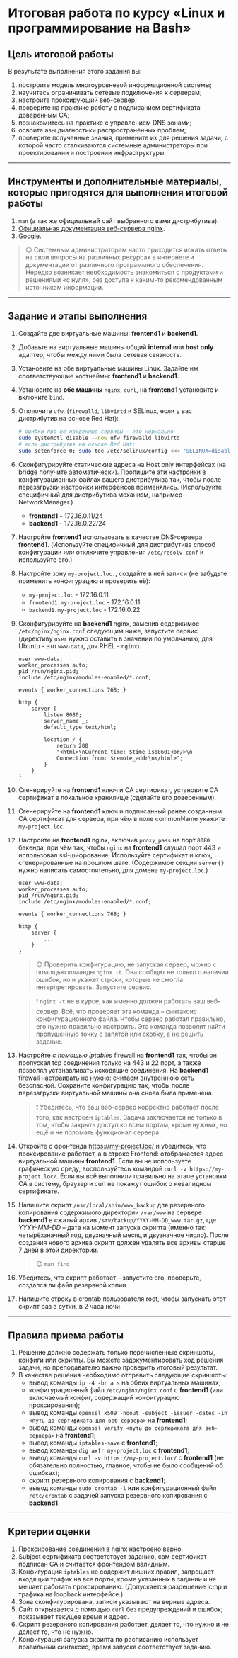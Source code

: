 # Итоговая работа по курсу «Linux и программирование на Bash»

## Цель итоговой работы

В результате выполнения этого задания вы:

1. построите модель многоуровневой информационной системы;
2. научитесь ограничивать сетевые подключения к серверам;
3. настроите проксирующий веб-сервер;
4. проверите на практике работу с подписанием сертификата доверенным CA;
5. познакомитесь на практике с управлением DNS зонами;
6. освоите азы диагностики распространённых проблем;
7. проверите полученные знания, примените их для решения задачи, с которой часто сталкиваются системные администраторы при проектировании и построении инфраструктуры.

------

## Инструменты и дополнительные материалы, которые пригодятся для выполнения итоговой работы

1. `man` (а так же официальный сайт выбранного вами дистрибутива).
2. [Официальная документация веб-сервера nginx](http://nginx.org/ru/docs/).
3. [Google](https://google.com/).

> 😉 Системным администраторам часто приходится искать ответы на свои вопросы на различных ресурсах в интернете и документации от различного программного обеспечения. Нередко возникает необходимость знакомиться с продуктами и решениями «с нуля», без доступа к каким-то рекомендованным источникам информации.

------

## Задание и этапы выполнения

1. Создайте две виртуальные машины: **frontend1** и **backend1**.
2. Добавьте на виртуальные машины общий **internal** или **host only** адаптер, чтобы между ними была сетевая связность.
3. Установите на обе виртуальные машины Linux. Задайте им соответствующие хостнеймы: **frontend1** и **backend1**.
4. Установите на **обе машины** `nginx`, `curl`, на **frontend1** установите и включите `bind`.
5. Отключите `ufw`, (`firewalld`, `libvirtd` и SELinux, если у вас дистрибутив на основе Red Hat):

    ```bash
    # ошибки про не найденные сервисы - это нормально
    sudo systemctl disable --now ufw firewalld libvirtd
    # если дистрибутив на основе Red Hat:
    sudo setenforce 0; sudo tee /etc/selinux/config <<< 'SELINUX=disabled'
    ```

6. Сконфигурируйте статические адреса на Host only интерфейсах (на bridge получите автоматически). Пропишите эти настройки в конфигурационных файлах вашего дистрибутива так, чтобы после перезагрузки настройки интерфейсов применялись. (Используйте специфичный для дистрибутива механизм, например NetworkManager.)
    - **frontend1** - 172.16.0.11/24
    - **backend1** - 172.16.0.22/24
7. Настройте **frontend1** использовать в качестве DNS-сервера **frontend1**. (Используйте специфичный для дистрибутива способ конфигурации *или* отключите управления `/etc/resolv.conf` и используйте его.)
8. Настройте зону `my-project.loc.`, создайте в ней записи (не забудьте применить конфигурацию и проверить её):
    - `my-project.loc` - 172.16.0.11
    - `frontend1.my-project.loc` - 172.16.0.11
    - `backend1.my-project.loc` - 172.16.0.22
9. Сконфигурируйте на **backend1** nginx, заменив содержимое `/etc/nginx/nginx.conf` следующим ниже, запустите сервис (директиву `user` нужно оставить в значении по умолчанию, для Ubuntu - это `www-data`, для RHEL - `nginx`).

    ```
    user www-data;
    worker_processes auto;
    pid /run/nginx.pid;
    include /etc/nginx/modules-enabled/*.conf;

    events { worker_connections 768; }

    http {
        server {
            listen 8080;
            server_name _;
            default_type text/html;

            location / {
                return 200
                "<html>\nCurrent time: $time_iso8601<br/>\n
                Connection from: $remote_addr\n</html>";
            }
        }
    }
    ```

10. Сгенерируйте на **frontend1** ключ и CA сертификат, установите CA сертификат в локальное хранилище (сделайте его доверенным).
11. Сгенерируйте на **frontend1** ключ и подписанный ранее созданным CA сертификат для сервера, при чём в поле commonName укажите `my-project.loc`.
12. Настройте на **frontend1** nginx, включив `proxy_pass` на порт `8080` бэкенда, при чём так, чтобы `nginx` на **frontend1** слушал порт 443 и использовал ssl-шифрование. Используйте сертификат и ключ, сгенерированные на прошлом шаге. (Содержимое секции `server{}` нужно написать самостоятельно, для домена `my-project.loc`.)

    ```
    user www-data;
    worker_processes auto;
    pid /run/nginx.pid;
    include /etc/nginx/modules-enabled/*.conf;

    events { worker_connections 768; }

    http {
        server {
            ...
        }
    }
    ```

    > 😉 Проверить конфигурацию, не запуская сервер, можно с помощью команды `nginx -t`. Она сообщит не только о наличии ошибок, но и укажет строки, которые не смогла интерпретировать. Запустите сервис.

    > ❗ `nginx -t` не в курсе, как именно должен работать ваш веб-сервер. Всё, что проверяет эта команда – синтаксис конфигурационного файла. Чтобы сервер работал правильно, его нужно правильно настроить. Эта команда позволит найти пропущенную точку с запятой или скобку, а не решить задание.

13. Настройте *с помощью iptables* firewall на **frontend1** так, чтобы он пропускал tcp соединения только на 443 и 22 порт, а также позволял устанавливать исходящие соединения. На **backend1** firewall настраивать не нужно: считаем внутреннюю сеть безопасной. Сохраните конфигурацию так, чтобы после перезагрузки виртуальной машины она снова была применена.

    > ❗ Убедитесь, что ваш веб-сервер корректно работает после того, как настроен `iptables`. Задача заключается не только в том, чтобы закрыть доступ ко всем портам, кроме нужных, но ещё и не поломать функционал сервера.

14. Откройте с фронтенда https://my-project.loc/ и убедитесь, что проксирование работает, а в строке Frontend: отображается адрес виртуальной машины **frontend1**. Если вы не используете графическую среду, воспользуйтесь командой `curl -v https://my-project.loc/`. Если вы всё выполнили правильно на этапе установки CA в систему, браузер и curl не покажут ошибок о невалидном сертификате.
15. Напишите скрипт `/usr/local/sbin/www_backup` для резервного копирования
содержимого директории `/var/www` на сервере **backend1** в сжатый архив
`/srv/backup/YYYY-MM-DD_www.tar.gz`, где *YYYY-MM-DD* – дата на момент запуска скрипта (именно так: четырёхзначный год, двузначный месяц и двузначное число). После создания нового архива скрипт должен удалять все архивы старше 7 дней в этой директории.

    > 😉 `man find`

16. Убедитесь, что скрипт работает – запустите его, проверьте, создался ли файл резервной копии.
17. Напишите строку в crontab пользователя root, чтобы запускать этот скрипт раз в сутки, в 2 часа ночи.

------

## Правила приема работы

1. Решение должно содержать только перечисленные скриншоты, конфиги или скрипты. Вы можете задокументировать ход решения задачи, но преподавателю важно проверить итоговый результат.
2. В качестве решения необходимо отправить следующие скриншоты:
    - вывод команды `ip -4 -br a s` на обеих виртуальных машинах;
    - конфигурационный файл `/etc/nginx/nginx.conf` с **frontend1** (или включаемый конфиг, содержащий конфигурацию проксирования);
    - вывод команды `openssl x509 -noout -subject -issuer -dates -in <путь до сертификата для веб-сервера>` на **frontend1**;
    - вывод команды `openssl verify <путь до сертификата для веб-сервера>` на **frontend1**;
    - вывод команды `iptables-save` с **frontend1**;
    - вывод команды `dig axfr my-project.loc` с **frontend1**;
    - вывод команды `curl -v https://my-project.loc/` c **frontend1** (не обязательно полностью, главное, чтобы не было сообщений об ошибках);
    - скрипт резервного копирования с **backend1**;
    - вывод команды `sudo crontab -l` __или__ конфигурационный файл `/etc/crontab` с задачей запуска резервного копирования с **backend1**.

------

## Критерии оценки

1. Проксирование соединения в nginx настроено верно.
2. Subject сертификата соответствует заданию, сам сертификат подписан CA и считается фронтендом валидным.
3. Конфигурация `iptables` не содержит лишних правил, запрещает входящий трафик на все порты, кроме указанных в задании и не мешает работать проксированию. (Допускается разрешение icmp и трафика на loopback интерфейсе.)
4. Зона сконфигурирована, записи указывают на верные адреса.
5. Сайт открывается с помощью `curl` без предупреждений и ошибок; показывает текущее время и адрес.
6. Скрипт резервного копирования работает, делает то, что нужно и не делает то, что не нужно.
7. Конфигурация запуска скрипта по расписанию использует правильный синтаксис, время запуска соответствует заданию.
